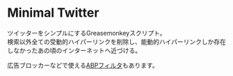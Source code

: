 # Minimal Twitter
ツイッターをシンプルにするGreasemonkeyスクリプト。<br>
検索以外全ての受動的ハイパーリンクを削除し、能動的ハイパーリンクしか存在しなかったあの頃のインターネットへ近づける。<br>


広告ブロッカーなどで使える[ABPフィルタ](https://raw.githubusercontent.com/arajun94/MinimalTwitter/refs/heads/main/abpfilter.txt)もあります。
